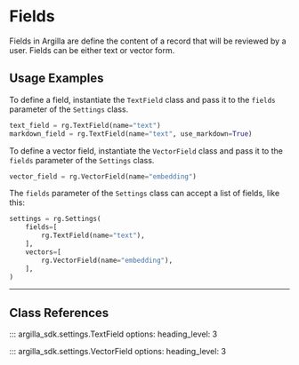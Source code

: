 # Fields

Fields in Argilla are define the content of a record that will be reviewed by a user. Fields can be either text or vector form.

## Usage Examples

To define a field, instantiate the `TextField` class and pass it to the `fields` parameter of the `Settings` class.

```python
text_field = rg.TextField(name="text")
markdown_field = rg.TextField(name="text", use_markdown=True)
```

To define a vector field, instantiate the `VectorField` class and pass it to the `fields` parameter of the `Settings` class.

```python
vector_field = rg.VectorField(name="embedding")
```

The `fields` parameter of the `Settings` class can accept a list of fields, like this:

```python
settings = rg.Settings(
    fields=[
        rg.TextField(name="text"),
    ],
    vectors=[
        rg.VectorField(name="embedding"),
    ],
)
```

---

## Class References

::: argilla_sdk.settings.TextField
    options: 
        heading_level: 3

::: argilla_sdk.settings.VectorField
    options: 
        heading_level: 3